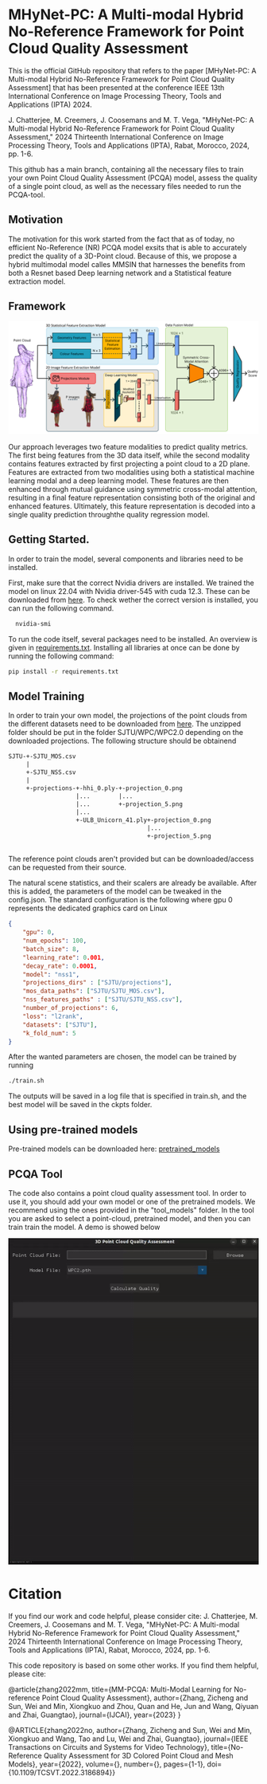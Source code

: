 # MHyNet-PC: A Multi-modal Hybrid No-Reference Framework for Point Cloud Quality Assessment

This is the official GitHub repository that refers to the paper [MHyNet-PC: A Multi-modal Hybrid No-Reference Framework for Point Cloud Quality Assessment] that has been presented at the conference IEEE 13th International Conference on Image Processing Theory, Tools and Applications (IPTA) 2024.

J. Chatterjee, M. Creemers, J. Coosemans and M. T. Vega, "MHyNet-PC: A Multi-modal Hybrid No-Reference Framework for Point Cloud Quality Assessment," 2024 Thirteenth International Conference on Image Processing Theory, Tools and Applications (IPTA), Rabat, Morocco, 2024, pp. 1-6.

This github has a main branch, containing all the necessary files to train your own Point Cloud Quality Assessment (PCQA) model, assess the quality of a single point cloud, as well as the necessary files needed to run the PCQA-tool.

## Motivation
The motivation for this work started from the fact that as of today, no efficient No-Reference (NR) PCQA model exsits that is able to accurately predict the quality of a 3D-Point cloud. Because of this, we propose a hybrid multimodal model calles MMSIN that harnesses the benefits from both a Resnet based Deep learning network and a Statistical feature extraction model.

## Framework
![Overview of the entire model](https://github.com/Jit-INP/MHyNetPC-main/blob/main/imgs/complete_model.png)

Our approach leverages two feature modalities to predict quality metrics. The first being features from the 3D data itself, while the second modality contains features extracted by first projecting a point cloud to a 2D plane. Features are extracted from two modalities using both a statistical machine learning modal and a deep learning model. These features are then enhanced through mutual guidance using symmetric cross-modal attention, resulting in a final feature representation consisting both of the original and enhanced features. Ultimately, this feature representation is decoded into a single quality prediction throughthe quality regression model.

## Getting Started.
In order to train the model, several components and libraries need to be installed.

First, make sure that the correct Nvidia drivers are installed. We trained the model on linux 22.04 with Nvidia driver-545 with cuda 12.3. These can be downloaded from [here](https://developer.nvidia.com/cuda-12-3-0-download-archive?target_os=Linux&target_arch=x86_64&Distribution=Ubuntu&target_version=22.04&target_type=deb_network). To check wether the correct version is installed, you can run the following command. 
```bash
  nvidia-smi
```
To run the code itself, several packages need to be installed. An overview is given in [requirements.txt](https://github.com/Jit-INP/MHyNetPC-main/blob/main/requirements.txt). Installing all libraries at once can be done by running the following command:

```bash
pip install -r requirements.txt
```
## Model Training
In order to train your own model, the projections of the point clouds from the different datasets need to be downloaded from [here](https://1drv.ms/f/c/fe05f8cee0ae7fd1/EjweUBYenu5PiLDCR7-hLCEBmQiSBKQ-v6Fx2z-d3FwwVA?e=Yx3aSV). The unzipped folder should be put in the folder SJTU/WPC/WPC2.0 depending on the downloaded projections. The following structure should be obtainend

```
SJTU-+-SJTU_MOS.csv
     |
     +-SJTU_NSS.csv
     |
     +-projections-+-hhi_0.ply-+-projection_0.png
                   |...        |...
                   |...        +-projection_5.png
                   |...
                   +-ULB_Unicorn_41.ply+-projection_0.png
                                       |...
                                       +-projection_5.png


```
The reference point clouds aren't provided but can be downloaded/access can be requested from their source.

The natural scene statistics, and their scalers are already be available. After this is added, the parameters of the model can be tweaked in the config.json. The standard configuration is the following where gpu 0 represents the dedicated graphics card on Linux

```json
{
    "gpu": 0,
    "num_epochs": 100,
    "batch_size": 8,
    "learning_rate": 0.001,
    "decay_rate": 0.0001,
    "model": "nss1",
    "projections_dirs" : ["SJTU/projections"],
    "mos_data_paths": ["SJTU/SJTU_MOS.csv"],
    "nss_features_paths" : ["SJTU/SJTU_NSS.csv"],
    "number_of_projections": 6,
    "loss": "l2rank",
    "datasets": ["SJTU"],
    "k_fold_num": 5
}
```

After the wanted parameters are chosen, the model can be trained by running 

```bash
./train.sh
```
The outputs will be saved in a log file that is specified in train.sh, and the best model will be saved in the ckpts folder.

## Using pre-trained models
Pre-trained models can be downloaded here: [pretrained_models](https://1drv.ms/f/c/fe05f8cee0ae7fd1/Ep8kGgx7FgRGlclDxHKcvH8B6MyqMCQXQF01pAAvP7c3uw?e=oyBfhe)

## PCQA Tool
The code also contains a point cloud quality assessment tool. In order to use it, you should add your own model or one of the pretrained models. We recommend using the ones provided in the "tool_models" folder. In the tool you are asked to select a point-cloud, pretrained model, and then you can train train the model. A demo is showed below

![Demo of Tool](imgs/demo.gif)

# Citation

If you find our work and code helpful, please consider cite:
J. Chatterjee, M. Creemers, J. Coosemans and M. T. Vega, "MHyNet-PC: A Multi-modal Hybrid No-Reference Framework for Point Cloud Quality Assessment," 2024 Thirteenth International Conference on Image Processing Theory, Tools and Applications (IPTA), Rabat, Morocco, 2024, pp. 1-6.

This code repository is based on some other works.
If you find them helpful, please cite:

@article{zhang2022mm,
  title={MM-PCQA: Multi-Modal Learning for No-reference Point Cloud Quality Assessment},
  author={Zhang, Zicheng and Sun, Wei and Min, Xiongkuo and Zhou, Quan and He, Jun and Wang, Qiyuan and Zhai, Guangtao},
  journal={IJCAI},
  year={2023}
}

@ARTICLE{zhang2022no,
  author={Zhang, Zicheng and Sun, Wei and Min, Xiongkuo and Wang, Tao and Lu, Wei and Zhai, Guangtao},
  journal={IEEE Transactions on Circuits and Systems for Video Technology}, 
  title={No-Reference Quality Assessment for 3D Colored Point Cloud and Mesh Models}, 
  year={2022},
  volume={},
  number={},
  pages={1-1},
  doi={10.1109/TCSVT.2022.3186894}}







